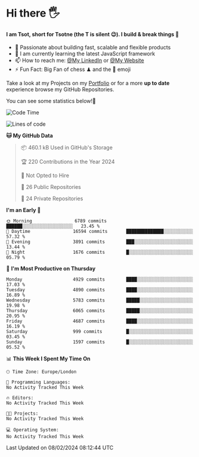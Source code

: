# Hi there :raised_hand_with_fingers_splayed:
#### I am Tsot, short for Tsotne (the T is silent :wink:). I build & break things :space_invader:
- :telescope: Passionate about building fast, scalable and flexible products
- :seedling: I am currently learning the latest JavaScript framework 
- :mailbox: How to reach me: [@My LinkedIn](https://www.linkedin.com/in/tsotne-gvadzabia/) or [@My Website](https://tsotne.co.uk/contact)
- :zap: Fun Fact: Big Fan of chess ♟ and the 👾 emoji

Take a look at my Projects on my [Portfolio](https://tsotne.co.uk/) or for a more **up to date** experience browse my GitHub Repositories.

You can see some statistics below!:space_invader:
<!--START_SECTION:waka-->
![Code Time](http://img.shields.io/badge/Code%20Time-761%20hrs%202%20mins-blue)

![Lines of code](https://img.shields.io/badge/From%20Hello%20World%20I%27ve%20Written-10.5%20million%20lines%20of%20code-blue)

**🐱 My GitHub Data** 

> 📦 460.1 kB Used in GitHub's Storage 
 > 
> 🏆 220 Contributions in the Year 2024
 > 
> 🚫 Not Opted to Hire
 > 
> 📜 26 Public Repositories 
 > 
> 🔑 24 Private Repositories 
 > 
**I'm an Early 🐤** 

```text
🌞 Morning                6789 commits        ██████░░░░░░░░░░░░░░░░░░░   23.45 % 
🌆 Daytime                16594 commits       ██████████████░░░░░░░░░░░   57.32 % 
🌃 Evening                3891 commits        ███░░░░░░░░░░░░░░░░░░░░░░   13.44 % 
🌙 Night                  1676 commits        █░░░░░░░░░░░░░░░░░░░░░░░░   05.79 % 
```
📅 **I'm Most Productive on Thursday** 

```text
Monday                   4929 commits        ████░░░░░░░░░░░░░░░░░░░░░   17.03 % 
Tuesday                  4890 commits        ████░░░░░░░░░░░░░░░░░░░░░   16.89 % 
Wednesday                5783 commits        █████░░░░░░░░░░░░░░░░░░░░   19.98 % 
Thursday                 6065 commits        █████░░░░░░░░░░░░░░░░░░░░   20.95 % 
Friday                   4687 commits        ████░░░░░░░░░░░░░░░░░░░░░   16.19 % 
Saturday                 999 commits         █░░░░░░░░░░░░░░░░░░░░░░░░   03.45 % 
Sunday                   1597 commits        █░░░░░░░░░░░░░░░░░░░░░░░░   05.52 % 
```


📊 **This Week I Spent My Time On** 

```text
🕑︎ Time Zone: Europe/London

💬 Programming Languages: 
No Activity Tracked This Week

🔥 Editors: 
No Activity Tracked This Week

🐱‍💻 Projects: 
No Activity Tracked This Week

💻 Operating System: 
No Activity Tracked This Week
```


 Last Updated on 08/02/2024 08:12:44 UTC
<!--END_SECTION:waka-->
